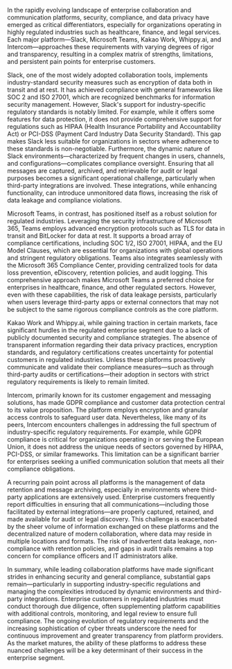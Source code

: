 In the rapidly evolving landscape of enterprise collaboration and communication platforms, security, compliance, and data privacy have emerged as critical differentiators, especially for organizations operating in highly regulated industries such as healthcare, finance, and legal services. Each major platform—Slack, Microsoft Teams, Kakao Work, Whippy.ai, and Intercom—approaches these requirements with varying degrees of rigor and transparency, resulting in a complex matrix of strengths, limitations, and persistent pain points for enterprise customers.

Slack, one of the most widely adopted collaboration tools, implements industry-standard security measures such as encryption of data both in transit and at rest. It has achieved compliance with general frameworks like SOC 2 and ISO 27001, which are recognized benchmarks for information security management. However, Slack's support for industry-specific regulatory standards is notably limited. For example, while it offers some features for data protection, it does not provide comprehensive support for regulations such as HIPAA (Health Insurance Portability and Accountability Act) or PCI-DSS (Payment Card Industry Data Security Standard). This gap makes Slack less suitable for organizations in sectors where adherence to these standards is non-negotiable. Furthermore, the dynamic nature of Slack environments—characterized by frequent changes in users, channels, and configurations—complicates compliance oversight. Ensuring that all messages are captured, archived, and retrievable for audit or legal purposes becomes a significant operational challenge, particularly when third-party integrations are involved. These integrations, while enhancing functionality, can introduce unmonitored data flows, increasing the risk of data leakage and compliance violations.

Microsoft Teams, in contrast, has positioned itself as a robust solution for regulated industries. Leveraging the security infrastructure of Microsoft 365, Teams employs advanced encryption protocols such as TLS for data in transit and BitLocker for data at rest. It supports a broad array of compliance certifications, including SOC 1/2, ISO 27001, HIPAA, and the EU Model Clauses, which are essential for organizations with global operations and stringent regulatory obligations. Teams also integrates seamlessly with the Microsoft 365 Compliance Center, providing centralized tools for data loss prevention, eDiscovery, retention policies, and audit logging. This comprehensive approach makes Microsoft Teams a preferred choice for enterprises in healthcare, finance, and other regulated sectors. However, even with these capabilities, the risk of data leakage persists, particularly when users leverage third-party apps or external connectors that may not be subject to the same rigorous compliance controls as the core platform.

Kakao Work and Whippy.ai, while gaining traction in certain markets, face significant hurdles in the regulated enterprise segment due to a lack of publicly documented security and compliance strategies. The absence of transparent information regarding their data privacy practices, encryption standards, and regulatory certifications creates uncertainty for potential customers in regulated industries. Unless these platforms proactively communicate and validate their compliance measures—such as through third-party audits or certifications—their adoption in sectors with strict regulatory requirements is likely to remain limited.

Intercom, primarily known for its customer engagement and messaging solutions, has made GDPR compliance and customer data protection central to its value proposition. The platform employs encryption and granular access controls to safeguard user data. Nevertheless, like many of its peers, Intercom encounters challenges in addressing the full spectrum of industry-specific regulatory requirements. For example, while GDPR compliance is critical for organizations operating in or serving the European Union, it does not address the unique needs of sectors governed by HIPAA, PCI-DSS, or similar frameworks. This limitation can be a significant barrier for enterprises seeking a unified communication solution that meets all their compliance obligations.

A recurring pain point across all platforms is the management of data retention and message archiving, especially in environments where third-party applications are extensively used. Enterprise customers frequently report difficulties in ensuring that all communications—including those facilitated by external integrations—are properly captured, retained, and made available for audit or legal discovery. This challenge is exacerbated by the sheer volume of information exchanged on these platforms and the decentralized nature of modern collaboration, where data may reside in multiple locations and formats. The risk of inadvertent data leakage, non-compliance with retention policies, and gaps in audit trails remains a top concern for compliance officers and IT administrators alike.

In summary, while leading collaboration platforms have made significant strides in enhancing security and general compliance, substantial gaps remain—particularly in supporting industry-specific regulations and managing the complexities introduced by dynamic environments and third-party integrations. Enterprise customers in regulated industries must conduct thorough due diligence, often supplementing platform capabilities with additional controls, monitoring, and legal review to ensure full compliance. The ongoing evolution of regulatory requirements and the increasing sophistication of cyber threats underscore the need for continuous improvement and greater transparency from platform providers. As the market matures, the ability of these platforms to address these nuanced challenges will be a key determinant of their success in the enterprise segment.